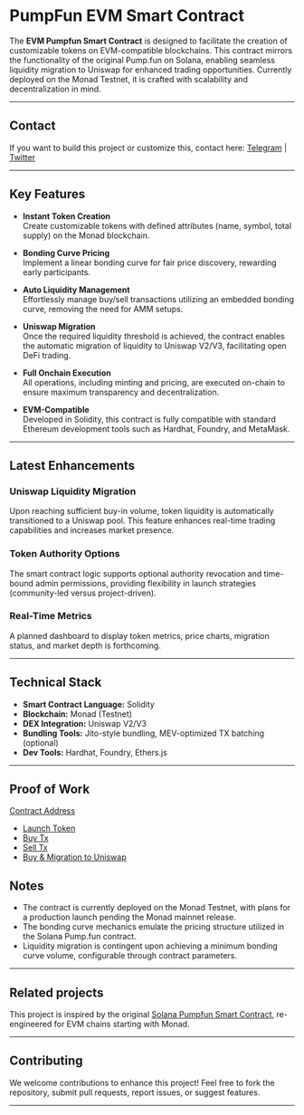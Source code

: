 # PumpFun EVM Smart Contract

The **EVM Pumpfun Smart Contract** is designed to facilitate the creation of customizable tokens on EVM-compatible blockchains. This contract mirrors the functionality of the original Pump.fun on Solana, enabling seamless liquidity migration to Uniswap for enhanced trading opportunities. Currently deployed on the Monad Testnet, it is crafted with scalability and decentralization in mind.

---

## Contact  

If you want to build this project or customize this, contact here: [Telegram](https://t.me/shiny0103) | [Twitter](https://x.com/0xTan1319)

---

## Key Features

- **Instant Token Creation**  
  Create customizable tokens with defined attributes (name, symbol, total supply) on the Monad blockchain.

- **Bonding Curve Pricing**  
  Implement a linear bonding curve for fair price discovery, rewarding early participants.

- **Auto Liquidity Management**  
  Effortlessly manage buy/sell transactions utilizing an embedded bonding curve, removing the need for AMM setups.

- **Uniswap Migration**  
  Once the required liquidity threshold is achieved, the contract enables the automatic migration of liquidity to Uniswap V2/V3, facilitating open DeFi trading.

- **Full Onchain Execution**  
  All operations, including minting and pricing, are executed on-chain to ensure maximum transparency and decentralization.

- **EVM-Compatible**  
  Developed in Solidity, this contract is fully compatible with standard Ethereum development tools such as Hardhat, Foundry, and MetaMask.

---

## Latest Enhancements

### Uniswap Liquidity Migration  
Upon reaching sufficient buy-in volume, token liquidity is automatically transitioned to a Uniswap pool. This feature enhances real-time trading capabilities and increases market presence.

### Token Authority Options  
The smart contract logic supports optional authority revocation and time-bound admin permissions, providing flexibility in launch strategies (community-led versus project-driven).

### Real-Time Metrics  
A planned dashboard to display token metrics, price charts, migration status, and market depth is forthcoming.

---

## Technical Stack

- **Smart Contract Language:** Solidity  
- **Blockchain:** Monad (Testnet)  
- **DEX Integration:** Uniswap V2/V3  
- **Bundling Tools:** Jito-style bundling, MEV-optimized TX batching (optional)  
- **Dev Tools:** Hardhat, Foundry, Ethers.js

---

## Proof of Work

[Contract Address](https://testnet.monadexplorer.com/address/0x802Bbb3924BEE46831cadD23e9CfA9e74B499Efb)
- [Launch Token](https://testnet.monadexplorer.com/tx/0xcc711080a7ef00f4735a244462c57aeef71ea68835a57f3db3ecf4d80ed1e481)
- [Buy Tx](https://testnet.monadexplorer.com/tx/0xa10f3d8f35297e57fbff448e048dc35db40dfc130840993a93c228e9d05f0fd9)
- [Sell Tx](https://testnet.monadexplorer.com/tx/0x22d4d593fa75296146d0d12d94f3f8c785a3a1536ccd450481e68e59f72eac64)
- [Buy & Migration to Uniswap](https://testnet.monadexplorer.com/tx/0xc7253b665f6c57dbbf80d209c89399d520ff13d7a57f31289d891cc7e4e13574)

## Notes

- The contract is currently deployed on the Monad Testnet, with plans for a production launch pending the Monad mainnet release.
- The bonding curve mechanics emulate the pricing structure utilized in the Solana Pump.fun contract.
- Liquidity migration is contingent upon achieving a minimum bonding curve volume, configurable through contract parameters.

---

## Related projects

This project is inspired by the original [Solana Pumpfun Smart Contract](https://github.com/L9T-Development/Pumpfun-Smart-Contract), re-engineered for EVM chains starting with Monad.

---

## Contributing

We welcome contributions to enhance this project! Feel free to fork the repository, submit pull requests, report issues, or suggest features.

---

